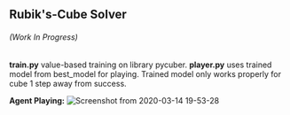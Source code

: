## Rubik's-Cube Solver 
###### (Work In Progress)

**train.py** value-based training on library pycuber. **player.py** uses trained model from best_model for playing. Trained model only works properly for cube 1 step away from success.

**Agent Playing:**
![Screenshot from 2020-03-14 19-53-28](https://user-images.githubusercontent.com/45385843/76684048-ab7f5900-662e-11ea-8f88-c3f0581077b4.png)
